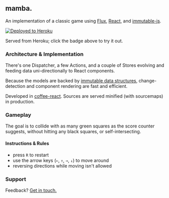 ## mamba. ##

An implementation of a classic game using [Flux](https://facebook.github.io/flux/), [React](https://facebook.github.io/react/), and [immutable-js](https://facebook.github.io/immutable-js/).

[![Deployed to Heroku](https://heroku-badge.herokuapp.com/?app=maaamba)](https://maaamba.herokuapp.com/)

Served from Heroku; click the badge above to try it out.

### Architecture & Implementation

There's one Dispatcher, a few Actions, and a couple of Stores evolving and feeding data 
uni-directionally to React components.

Because the models are backed by [immutable data structures](https://facebook.github.io/immutable-js/docs/#/), 
change-detection and component rendering are fast and efficient.

Developed in [coffee-react](https://github.com/jsdf/coffee-react). Sources are served minified (with sourcemaps) in production.

### Gameplay

The goal is to collide with as many green squares as the score counter suggests, without hitting any 
black squares, or self-intersecting. 

#### Instructions & Rules

* press `R` to restart
* use the arrow keys (`←`, `↑`, `→`, `↓`) to move around
* reversing directions while moving isn't allowed


### Support

Feedback? [Get in touch.](https://github.com/yangmillstheory)
